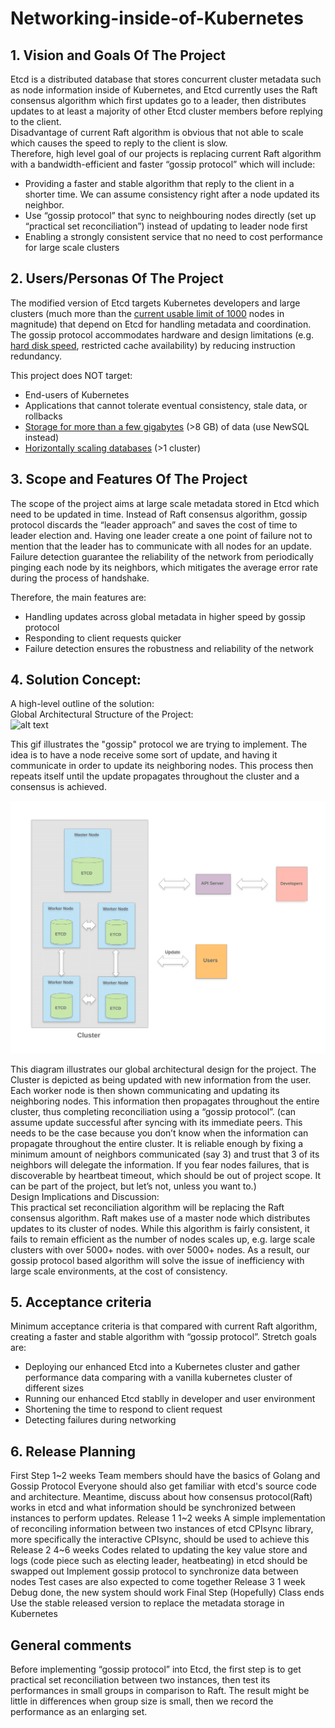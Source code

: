 # Networking-inside-of-Kubernetes
## 1. Vision and Goals Of The Project
Etcd is a distributed database that stores concurrent cluster metadata such as node information inside of Kubernetes, and Etcd currently uses the Raft consensus algorithm which first updates go to a leader, then distributes updates to at least a majority of other Etcd cluster members before replying to the client.      
Disadvantage of current Raft algorithm is obvious that not able to scale which causes the speed to reply to the client is slow.     
Therefore, high level  goal of our projects is  replacing current Raft algorithm with a bandwidth-efficient and faster “gossip protocol” which will include:    
+ Providing a faster and stable algorithm that reply to the client in a shorter time. We can assume consistency right after a node updated its neighbor.     
+ Use “gossip protocol” that sync to neighbouring nodes directly (set up “practical set reconciliation”) instead of updating to leader node first     
+ Enabling a strongly consistent service that no need to cost performance for large scale clusters     

## 2. Users/Personas Of The Project
The modified version of Etcd targets Kubernetes developers and large clusters (much more than the [current usable limit of 1000][1] nodes in magnitude) that depend on Etcd for handling metadata and coordination. The gossip protocol accommodates hardware and design limitations (e.g. [hard disk speed][2], restricted cache availability) by reducing instruction redundancy.     

This project does NOT target:    
+ End-users of Kubernetes    
+ Applications that cannot tolerate eventual consistency, stale data, or rollbacks    
+ [Storage for more than a few gigabytes][3] (>8 GB) of data (use NewSQL instead)
+ [Horizontally scaling databases][4] (>1 cluster)
 
[1]: https://github.com/kubernetes/kubernetes/issues/20540    
[2]: https://openai.com/blog/scaling-kubernetes-to-2500-nodes/    
[3]: https://github.com/etcd-io/etcd/blob/master/Documentation/dev-guide/limit.md    
[4]: https://github.com/etcd-io/etcd/blob/master/Documentation/learning/why.md   

## 3. Scope and Features Of The Project
The scope of the project aims at large scale metadata stored in Etcd which need to be updated in time. Instead of Raft consensus algorithm, gossip protocol discards the “leader approach” and saves the cost of time to leader election and. Having one leader create a one point of failure not to mention that the leader has to communicate with all nodes for an update. Failure detection guarantee the reliability of the network from periodically pinging each node by its neighbors, which mitigates the  average error rate during the process of handshake.

Therefore, the main features are:
- Handling updates across global metadata in higher speed by gossip protocol
- Responding to client requests quicker 
- Failure detection ensures the robustness and reliability of the network

## 4. Solution Concept:
A high-level outline of the solution:     
Global Architectural Structure of the Project:     
![alt text](https://upload-images.jianshu.io/upload_images/1452123-09556716dc29be12.gif?imageMogr2/auto-orient/strip|imageView2/2/format/gif)    

This gif illustrates the "gossip" protocol we are trying to implement. The idea is to have a node receive some sort of update, and having it communicate in order to update its neighboring nodes. This process then repeats itself until the update propagates throughout the cluster and a consensus is achieved. 

![projectDiagram](images/Project_Diagram.png)
 
This diagram illustrates our global architectural design for the project. The Cluster is depicted as being updated with new information from the user. Each worker node is then shown communicating and updating its neighboring nodes. This information then propagates throughout the entire cluster, thus completing reconciliation using a “gossip protocol”.  (can assume update successful after syncing with its immediate peers. This needs to be the case because you don’t know when the information can propagate throughout the entire cluster. It is reliable enough by fixing a minimum amount of neighbors communicated (say 3) and trust that 3 of its neighbors will delegate the information. If you fear nodes failures, that is discoverable by heartbeat timeout, which should be out of project scope. It can be part of the project, but let’s not, unless you want to.)    
Design Implications and Discussion:      
This practical set reconciliation algorithm will be replacing the Raft consensus algorithm. Raft makes use of a master node which distributes updates to its cluster of nodes. While this algorithm is fairly consistent, it fails to remain efficient as the number of nodes scales up, e.g. large scale clusters with over 5000+ nodes.  with over 5000+ nodes. As a result, our gossip protocol based algorithm will solve the issue of inefficiency with large scale environments, at the cost of consistency.       

## 5. Acceptance criteria
Minimum acceptance criteria is that compared with current Raft algorithm, creating a faster and stable algorithm with “gossip protocol”. Stretch goals are:    
+ Deploying our enhanced Etcd into a Kubernetes cluster and gather performance data comparing with a vanilla kubernetes cluster of different sizes    
+ Running our enhanced Etcd stablly in developer and user environment     
+ Shortening the time to respond to client request    
+ Detecting failures during networking     

## 6. Release Planning
First Step
1~2 weeks
Team members should have the basics of Golang and Gossip Protocol
Everyone should also get familiar with etcd's source code and architecture.
Meantime, discuss about how consensus protocol(Raft) works in etcd and what information should be synchronized between instances to perform updates.
Release 1
1~2 weeks
A simple implementation of reconciling information  between two instances of etcd
CPIsync library, more specifically the interactive CPIsync, should be used to achieve this
Release 2
4~6 weeks
Codes related to updating the key value store and logs (code piece such as electing leader, heatbeating) in etcd should be swapped out 
Implement gossip protocol to synchronize data between nodes 
Test cases are also expected to come together
Release 3
1 week
Debug done, the new system should work
Final Step (Hopefully)
Class ends
Use the stable released version to replace the metadata storage in Kubernetes


## General comments
Before implementing “gossip protocol” into Etcd, the first step is to get practical set reconciliation between two instances, then test its performances in small groups in comparison to Raft. The result might be little in differences when group size is small, then we record the performance as an enlarging set.
